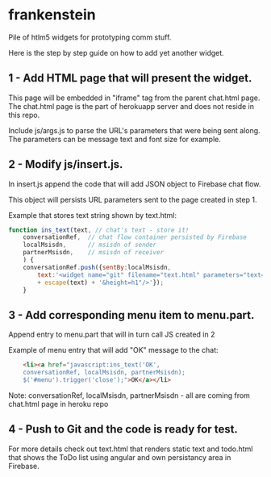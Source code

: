 frankenstein
============

Pile of htlm5 widgets for prototyping comm stuff.

Here is the step by step guide on how to add yet another widget.

1 - Add HTML page that will present the widget.
-----------------------------------------------
This page will be embedded in "iframe" tag from the parent chat.html page. The chat.html page is the part of herokuapp server and does not reside in this repo.

Include js/args.js to parse the URL's parameters that were being sent along. The parameters can be message text and font size for example.

2 - Modify js/insert.js.
-----------------------------
In insert.js append the code that will add JSON object to Firebase chat flow.

This object will persists URL parameters sent to the page created in step 1.

Example that stores text string shown by text.html:

```javascript
function ins_text(text, // chat's text - store it!
    conversationRef,  // chat flow container persisted by Firebase
    localMsisdn,      // msisdn of sender
    partnerMsisdn,    // msisdn of receiver
    ) {
    conversationRef.push({sentBy:localMsisdn,
        text:'<widget name="git" filename="text.html" parameters="text=' 
        + escape(text) + '&height=h1"/>'});
    } 
```

3 - Add corresponding menu item to menu.part.
-------------------------------------
Append entry to menu.part that will in turn call JS created in 2
    
Example of menu entry that will add "OK" message to the chat:
```html
    <li><a href="javascript:ins_text('OK', 
    conversationRef, localMsisdn, partnerMsisdn);
    $('#menu').trigger('close');">OK</a></li>
```
Note: conversationRef, localMsisdn, partnerMsisdn - all are coming from chat.html page in heroku repo

4 - Push to Git and the code is ready for test.
----------------------------------------------

For more details check out text.html that renders static text and todo.html that shows the ToDo list using angular and own persistancy area in Firebase.

